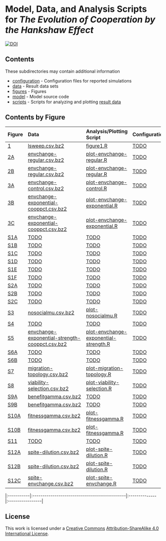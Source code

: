 # Model, Data, and Analysis Scripts for *The Evolution of Cooperation by the Hankshaw Effect*

[![DOI](https://zenodo.org/badge/doi/10.5281/zenodo.17423.svg)](http://dx.doi.org/10.5281/zenodo.17423)


## Contents

These subdirectories may contain additional information

* [configuration](configuration) - Configuration files for reported simulations
* [data](data) - Result data sets
* [figures](figures) - Figures
* [model](model) - Model source code
* [scripts](scripts) - Scripts for analyzing and plotting [result data](data)


## Contents by Figure

| Figure  | Data  | Analysis/Plotting Script  | Configuration  |
|:--------|:------|:--------------------------|:---------------|
| [1](figures/Figure1.png) | [lsweep.csv.bz2](data/lsweep.csv.bz2) | [figure1.R](scripts/figure1.R) | [TODO](configuration/TODO) |
| [2A](figures/envchange-regular-rep.png) | [envchange-regular.csv.bz2](data/envchange-regular.csv.bz2) | [plot-envchange-regular.R](scripts/plot-envchange-regular.R) | [TODO](configuration/TODO) |
| [2B](figures/envchange-regular-all.png) | [envchange-regular.csv.bz2](data/envchange-regular.csv.bz2) | [plot-envchange-regular.R](scripts/plot-envchange-regular.R) | [TODO](configuration/TODO) |
| [3A](figures/envchange-control.png) | [envchange-control.csv.bz2](data/envchange-control.csv.bz2) | [plot-envchange-control.R](scripts/plot-envchange-control.R) | [TODO](configuration/TODO) |
| [3B](figures/envchange-exponential-sample.png) | [envchange-exponential-cooppct.csv.bz2](data/envchange-exponential-cooppct.csv.bz2) | [plot-envchange-exponential.R](scripts/plot-envchange-exponential.R) | [TODO](configuration/TODO) |
| [3C](figures/envchange-exponential-all.png) | [envchange-exponential-cooppct.csv.bz2](data/envchange-exponential-cooppct.csv.bz2) | [plot-envchange-exponential.R](scripts/plot-envchange-exponential.R) | [TODO](configuration/TODO) |
| [S1A](figures/TODO) | [TODO](data/TODO) | [TODO](scripts/TODO) | [TODO](configuration/TODO) |
| [S1B](figures/TODO) | [TODO](data/TODO) | [TODO](scripts/TODO) | [TODO](configuration/TODO) |
| [S1C](figures/TODO) | [TODO](data/TODO) | [TODO](scripts/TODO) | [TODO](configuration/TODO) |
| [S1D](figures/TODO) | [TODO](data/TODO) | [TODO](scripts/TODO) | [TODO](configuration/TODO) |
| [S1E](figures/TODO) | [TODO](data/TODO) | [TODO](scripts/TODO) | [TODO](configuration/TODO) |
| [S1F](figures/TODO) | [TODO](data/TODO) | [TODO](scripts/TODO) | [TODO](configuration/TODO) |
| [S2A](figures/TODO) | [TODO](data/TODO) | [TODO](scripts/TODO) | [TODO](configuration/TODO) |
| [S2B](figures/TODO) | [TODO](data/TODO) | [TODO](scripts/TODO) | [TODO](configuration/TODO) |
| [S2C](figures/TODO) | [TODO](data/TODO) | [TODO](scripts/TODO) | [TODO](configuration/TODO) |
| [S3](figures/nosocialmu.png) | [nosocialmu.csv.bz2](data/nosocialmu.csv.bz2) | [plot-nosocialmu.R](scripts/plot-nosocialmu.R) | [TODO](configuration/TODO) |
| [S4](figures/TODO) | [TODO](data/TODO) | [TODO](scripts/TODO) | [TODO](configuration/TODO) |
| [S5](figures/envchange-exponential-strength-integral.png) | [envchange-exponential-strength-cooppct.csv.bz2](data/envchange-exponential-strength-cooppct.csv.bz2) | [plot-envchange-exponential-strength.R](scripts/plot-envchange-exponential-strength.R) | [TODO](configuration/TODO) |
| [S6A](figures/TODO) | [TODO](data/TODO) | [TODO](scripts/TODO) | [TODO](configuration/TODO) |
| [S6B](figures/TODO) | [TODO](data/TODO) | [TODO](scripts/TODO) | [TODO](configuration/TODO) |
| [S7](figures/migration-topology.png) | [migration-topology.csv.bz2](data/migration-topology.csv.bz2) | [plot-migration-topology.R](scripts/plot-migration-topology.R) | [TODO](configuration/TODO) |
| [S8](figures/viability-selection.png) | [viability-selection.csv.bz2](data/viability-selection.csv.bz2) | [plot-viability-selection.R](scripts/plot-viability-selection.R) | [TODO](configuration/TODO) |
| [S9A](figures/benefitgamma-gamma.png) | [benefitgamma.csv.bz2](data/benefitgamma.csv.bz2) | [TODO](scripts/plot-benefitgamma.R) | [TODO](configuration/TODO) |
| [S9B](figures/benefitgamma-gamma.png) | [benefitgamma.csv.bz2](data/benefitgamma.csv.bz2) | [TODO](scripts/plot-benefitgamma.R) | [TODO](configuration/TODO) |
| [S10A](figures/fitnessgamma-integral.png) | [fitnessgamma.csv.bz2](data/fitnessgamma.csv.bz2) | [plot-fitnessgamma.R](scripts/plot-fitnessgamma.R) | [TODO](configuration/TODO) |
| [S10B](figures/fitnessgamma-integral.png) | [fitnessgamma.csv.bz2](data/fitnessgamma.csv.bz2) | [plot-fitnessgamma.R](scripts/plot-fitnessgamma.R) | [TODO](configuration/TODO) |
| [S11](figures/TODO) | [TODO](data/TODO) | [TODO](scripts/TODO) | [TODO](configuration/TODO) |
| [S12A](figures/spite-avg-proportion.png) | [spite-dilution.csv.bz2](data/spite-dilution.csv.bz2) | [plot-spite-dilution.R](scripts/plot-spite-dilution.R) | [TODO](configuration/TODO) |
| [S12B](figures/spite-dilution.png) | [spite-dilution.csv.bz2](data/spite-dilution.csv.bz2) | [plot-spite-dilution.R](scripts/plot-spite-dilution.R) | [TODO](configuration/TODO) |
| [S12C](figures/spite-envchange-sample.png) | [spite-envchange.csv.bz2](data/spite-envchange.csv.bz2) | [plot-spite-envchange.R](scripts/plot-spite-envchange.R) | [TODO](configuration/TODO) |


|:-----------|:-----------------------------------------------|:--------------|:-----------------|


## License

This work is licensed under a [Creative Commons](http://creativecommons.org) [Attribution-ShareAlike 4.0 International License](http://creativecommons.org/licenses/by-sa/4.0/).

